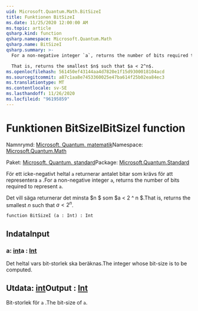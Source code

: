 ```yaml
---
uid: Microsoft.Quantum.Math.BitSizeI
title: Funktionen BitSizeI
ms.date: 11/25/2020 12:00:00 AM
ms.topic: article
qsharp.kind: function
qsharp.namespace: Microsoft.Quantum.Math
qsharp.name: BitSizeI
qsharp.summary: >-
  For a non-negative integer `a`, returns the number of bits required to represent `a`.

  That is, returns the smallest $n$ such that $a < 2^n$.
ms.openlocfilehash: 561450ef43144aa4d7820e1f15d9300018104acd
ms.sourcegitcommit: a87c1aa8e7453360025e47ba614f25b02ea84ec3
ms.translationtype: MT
ms.contentlocale: sv-SE
ms.lasthandoff: 11/26/2020
ms.locfileid: "96195859"
---
```

# <a name="bitsizei-function"></a><span data-ttu-id="541c4-102">Funktionen BitSizeI</span><span class="sxs-lookup"><span data-stu-id="541c4-102">BitSizeI function</span></span>

<span data-ttu-id="541c4-103">Namnrymd: [Microsoft. Quantum. matematik](xref:Microsoft.Quantum.Math)</span><span class="sxs-lookup"><span data-stu-id="541c4-103">Namespace: [Microsoft.Quantum.Math](xref:Microsoft.Quantum.Math)</span></span>

<span data-ttu-id="541c4-104">Paket: [Microsoft. Quantum. standard](https://nuget.org/packages/Microsoft.Quantum.Standard)</span><span class="sxs-lookup"><span data-stu-id="541c4-104">Package: [Microsoft.Quantum.Standard](https://nuget.org/packages/Microsoft.Quantum.Standard)</span></span>


<span data-ttu-id="541c4-105">För ett icke-negativt heltal `a` returnerar antalet bitar som krävs för att representera `a` .</span><span class="sxs-lookup"><span data-stu-id="541c4-105">For a non-negative integer `a`, returns the number of bits required to represent `a`.</span></span>

<span data-ttu-id="541c4-106">Det vill säga returnerar det minsta $n $ som $a < 2 ^ n $.</span><span class="sxs-lookup"><span data-stu-id="541c4-106">That is, returns the smallest $n$ such that $a < 2^n$.</span></span>

```qsharp
function BitSizeI (a : Int) : Int
```


## <a name="input"></a><span data-ttu-id="541c4-107">Indata</span><span class="sxs-lookup"><span data-stu-id="541c4-107">Input</span></span>

### <a name="a--int"></a><span data-ttu-id="541c4-108">a: [int](xref:microsoft.quantum.lang-ref.int)</span><span class="sxs-lookup"><span data-stu-id="541c4-108">a : [Int](xref:microsoft.quantum.lang-ref.int)</span></span>

<span data-ttu-id="541c4-109">Det heltal vars bit-storlek ska beräknas.</span><span class="sxs-lookup"><span data-stu-id="541c4-109">The integer whose bit-size is to be computed.</span></span>



## <a name="output--int"></a><span data-ttu-id="541c4-110">Utdata: [int](xref:microsoft.quantum.lang-ref.int)</span><span class="sxs-lookup"><span data-stu-id="541c4-110">Output : [Int](xref:microsoft.quantum.lang-ref.int)</span></span>

<span data-ttu-id="541c4-111">Bit-storlek för `a` .</span><span class="sxs-lookup"><span data-stu-id="541c4-111">The bit-size of `a`.</span></span>